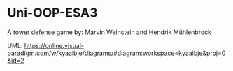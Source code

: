 # Uni-OOP-ESA3

A tower defense game by: 
Marvin Weinstein and Hendrik Mühlenbrock

UML: https://online.visual-paradigm.com/w/kyaaibje/diagrams/#diagram:workspace=kyaaibje&proj=0&id=2
